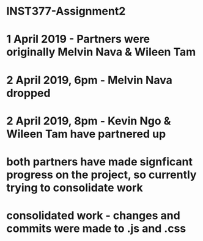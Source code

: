 # INST377-Assignment2
# 1 April 2019 - Partners were originally Melvin Nava & Wileen Tam
# 2 April 2019, 6pm - Melvin Nava dropped
# 2 April 2019, 8pm - Kevin Ngo & Wileen Tam have partnered up 
# both partners have made signficant progress on the project, so currently trying to consolidate work
# consolidated work - changes and commits were made to .js and .css